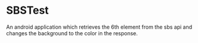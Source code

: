 # SBSTest
An android application which retrieves the 6th element from the sbs api and changes the background to the color in the response.
